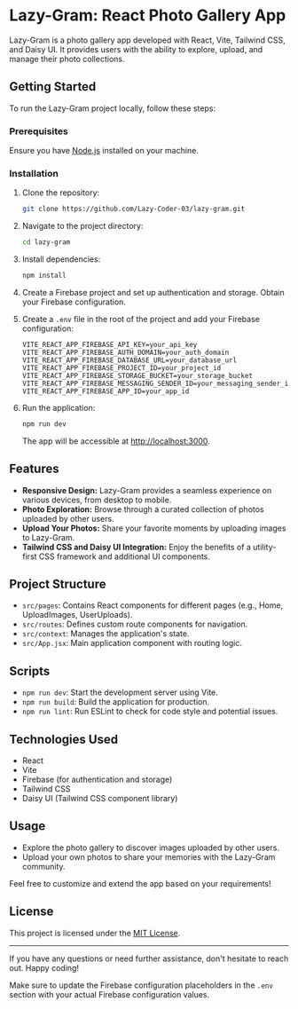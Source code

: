 


# Lazy-Gram: React Photo Gallery App

Lazy-Gram is a photo gallery app developed with React, Vite, Tailwind CSS, and Daisy UI. It provides users with the ability to explore, upload, and manage their photo collections.

## Getting Started

To run the Lazy-Gram project locally, follow these steps:

### Prerequisites

Ensure you have [Node.js](https://nodejs.org/) installed on your machine.

### Installation

1. Clone the repository:

   ```bash
   git clone https://github.com/Lazy-Coder-03/lazy-gram.git
   ```

2. Navigate to the project directory:

   ```bash
   cd lazy-gram
   ```

3. Install dependencies:

   ```bash
   npm install
   ```

4. Create a Firebase project and set up authentication and storage. Obtain your Firebase configuration.

5. Create a `.env` file in the root of the project and add your Firebase configuration:

   ```env
   VITE_REACT_APP_FIREBASE_API_KEY=your_api_key
   VITE_REACT_APP_FIREBASE_AUTH_DOMAIN=your_auth_domain
   VITE_REACT_APP_FIREBASE_DATABASE_URL=your_database_url
   VITE_REACT_APP_FIREBASE_PROJECT_ID=your_project_id
   VITE_REACT_APP_FIREBASE_STORAGE_BUCKET=your_storage_bucket
   VITE_REACT_APP_FIREBASE_MESSAGING_SENDER_ID=your_messaging_sender_id
   VITE_REACT_APP_FIREBASE_APP_ID=your_app_id
   ```

6. Run the application:

   ```bash
   npm run dev
   ```

   The app will be accessible at [http://localhost:3000](http://localhost:3000).

## Features

- **Responsive Design:** Lazy-Gram provides a seamless experience on various devices, from desktop to mobile.
- **Photo Exploration:** Browse through a curated collection of photos uploaded by other users.
- **Upload Your Photos:** Share your favorite moments by uploading images to Lazy-Gram.
- **Tailwind CSS and Daisy UI Integration:** Enjoy the benefits of a utility-first CSS framework and additional UI components.

## Project Structure

- `src/pages`: Contains React components for different pages (e.g., Home, UploadImages, UserUploads).
- `src/routes`: Defines custom route components for navigation.
- `src/context`: Manages the application's state.
- `src/App.jsx`: Main application component with routing logic.

## Scripts

- `npm run dev`: Start the development server using Vite.
- `npm run build`: Build the application for production.
- `npm run lint`: Run ESLint to check for code style and potential issues.

## Technologies Used

- React
- Vite
- Firebase (for authentication and storage)
- Tailwind CSS
- Daisy UI (Tailwind CSS component library)

## Usage

- Explore the photo gallery to discover images uploaded by other users.
- Upload your own photos to share your memories with the Lazy-Gram community.

Feel free to customize and extend the app based on your requirements!

## License

This project is licensed under the [MIT License](LICENSE).

---

If you have any questions or need further assistance, don't hesitate to reach out. Happy coding!


Make sure to update the Firebase configuration placeholders in the `.env` section with your actual Firebase configuration values.
